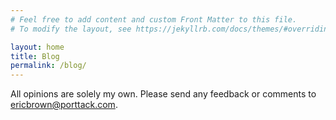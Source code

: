```yaml
---
# Feel free to add content and custom Front Matter to this file.
# To modify the layout, see https://jekyllrb.com/docs/themes/#overriding-theme-defaults

layout: home
title: Blog
permalink: /blog/
---
```

All opinions are solely my own. Please send any feedback or comments to [ericbrown@porttack.com](mailto:ericbrown@porttack.com?subject=blog).

